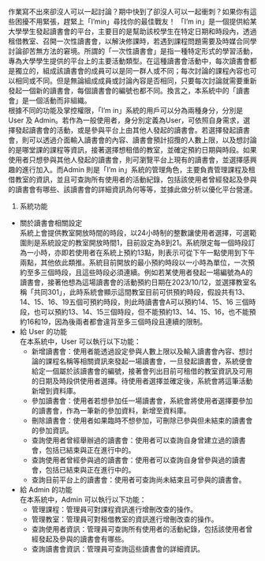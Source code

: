 作業寫不出來卻沒人可以一起討論？期中快到了卻沒人可以一起衝刺？如果你有這些困擾不用緊張，趕緊上「I’min」尋找你的最佳戰友！
「I’m in」是一個提供給某大學學生發起讀書會的平台，主要目的是幫助該校學生在特定日期和時段內，透過租借教室、召開一次性讀書會，以解決修課時，若遇到課程問題需要及時媒合同學討論卻苦無方法的窘境。所謂的「一次性讀書會」是指一種特定形式的學習活動，專為大學學生提供的平台上的主要活動類型。在這種讀書會活動中，每次讀書會都是獨立的，組成該讀書會的成員可以是同一群人或不同；每次討論的課程內容也可以相同或不同。但是無論組成成員或討論內容是否相同，只要每次討論就需要重新發起一個新的讀書會，每個讀書會的編號也都不同。換言之，本系統中的「讀書會」是一個活動而非組織。  
根據不同的功能及掌控權限，「I’m in」系統的用戶可以分為兩種身分，分別是User 及 Admin。若作為一般使用者，身分別定義為User，可依照自身需求，選擇發起讀書會的活動，或是參與平台上由其他人發起的讀書會。若選擇發起讀書會，則可以透過介面輸入讀書會的內容、讀書會預計招攬的人數上限，以及想討論的是哪堂課的課程等資訊，接著選擇想租借的教室，並確定預約日期與時段。如果使用者只想參與其他人發起的讀書會，則可瀏覽平台上現有的讀書會，並選擇感興趣的進行加入。而Admin 則是「I’m in」系統的管理角色，主要負責管理課程及租借教室的資訊，並且可查詢所有使用者的活動紀錄，包括該使用者曾經發起及參與的讀書會有哪些、該讀書會的詳細資訊為何等等，並據此做分析以優化平台營運。  

1. 系統功能  
* 關於讀書會相關設定  
   系統上會提供教室開放時間的時段，以24小時制的整數讓使用者選擇，可選範圍則是系統設定的教室開放時間1，目前設定為8到21。系統限定每一個時段訂為一小時，亦即若使用者在系統上預約13點，則表示可從下午一點使用到下午兩點，其他依此類推。系統目前開放的最小預約時段以一小時為單位，一次預約至多三個時段，且這些時段必須連續。例如若某使用者發起一場編號為A的讀書會，接著他想為這場讀書會的活動預約日期在2023/10/12，並選擇教室名稱「共同301」，此時系統會顯示這間教室目前可供預約時段，假設共有13、14、15、16、19五個可預約時段，則此時讀書會A可以預約14、15、16 三個時段，也可以預約13、14、15三個時段，但不能預約13、14、15、16，也不能預約16和19，因為後兩者都會違背至多三個時段且連續的限制。  
* 給 User 的功能  
在本系統中，User 可以執行以下功能：  
	* 新增讀書會：使用者能透過設定參與人數上限以及輸入讀書會內容、想討論的課程名稱等相關資訊來發起一場讀書會，一旦發起讀書會，系統便會給定一個屬於該讀書會的編號，接著會列出目前可租借的教室資訊及可用的日期及時段供使用者選擇。待使用者選擇並確定後，系統會將這筆活動新增到資料庫。
	* 參加讀書會：使用者若想參加任一場讀書會，系統會將使用者選擇要參加的讀書會，作為一筆新的參加資料，新增至資料庫。
	* 刪除讀書會：使用者如果臨時不想參加，可刪除已參與但未結束的讀書會的參加資訊。
 	* 查詢使用者曾經舉辦過的讀書會：使用者可以查詢自身曾建立過的讀書會，包括已結束與正在進行中的。
 	* 查詢使用者曾經參與過的讀書會：使用者可以查詢自身曾參與過的讀書會，包括已結束與正在進行中的。
 	* 查詢目前平台上的讀書會：使用者可查詢尚未結束且可參與的讀書會。
* 給 Admin 的功能  
在本系統中，Admin 可以執行以下功能：  
  * 管理課程：管理員可對課程資訊進行增刪改查的操作。  
  * 管理教室：管理員可對租借教室的資訊進行增刪改查的操作。    
  * 查詢使用者資訊：管理員可查詢所有使用者的活動紀錄，包括該使用者曾經發起及參與的讀書會有哪些。  
  * 查詢讀書會資訊：管理員可查詢這些讀書會的詳細資訊。  
